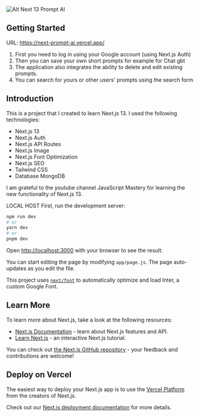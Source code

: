 ![Alt Next 13 Prompt AI](https://portfolio-denis-web.vercel.app/assets/img/portfolio/small/promt-ai__next-13-mobile.webp)

## Getting Started
URL:
https://next-prompt-ai.vercel.app/
1) First you need to log in using your Google account (using Next.js Auth)
2) Then you can save your own short prompts for example for Chat gbt
3) The application also integrates the ability to delete and edit existing prompts.
4) You can search for yours or other users' prompts using the search form

## Introduction
This is a project that I created to learn Next.js 13. I used the following technologies:
- Next.js 13
- Next.js Auth
- Next.js API Routes
- Next.js Image
- Next.js Font Optimization
- Next.js SEO
- Tailwind CSS
- Database MongoDB

I am grateful to the youtube channel JavaScript Mastery
for learning the new functionality of Next.js 13.

LOCAL HOST
First, run the development server:

```bash
npm run dev
# or
yarn dev
# or
pnpm dev
```

Open [http://localhost:3000](http://localhost:3000) with your browser to see the result.

You can start editing the page by modifying `app/page.js`. The page auto-updates as you edit the file.

This project uses [`next/font`](https://nextjs.org/docs/basic-features/font-optimization) to automatically optimize and load Inter, a custom Google Font.

## Learn More

To learn more about Next.js, take a look at the following resources:

- [Next.js Documentation](https://nextjs.org/docs) - learn about Next.js features and API.
- [Learn Next.js](https://nextjs.org/learn) - an interactive Next.js tutorial.

You can check out [the Next.js GitHub repository](https://github.com/vercel/next.js/) - your feedback and contributions are welcome!

## Deploy on Vercel

The easiest way to deploy your Next.js app is to use the [Vercel Platform](https://vercel.com/new?utm_medium=default-template&filter=next.js&utm_source=create-next-app&utm_campaign=create-next-app-readme) from the creators of Next.js.

Check out our [Next.js deployment documentation](https://nextjs.org/docs/deployment) for more details.
